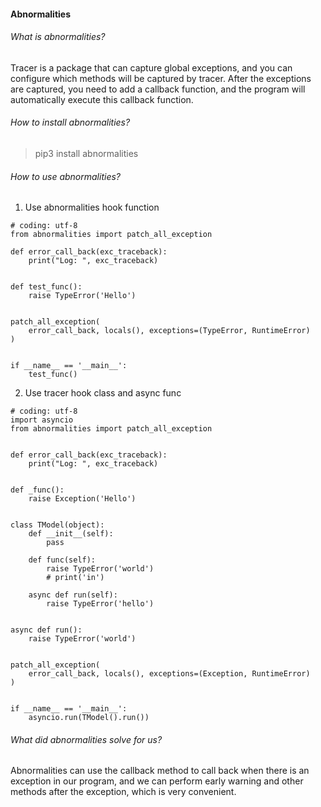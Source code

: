 <h4>Abnormalities</h4>

###### What is abnormalities? 
Tracer is a package that can capture global exceptions, and you can configure which methods will be captured by tracer. After the exceptions are captured, you need to add a callback function, and the program will automatically execute this callback function. 


###### How to install abnormalities?
> pip3 install abnormalities


###### How to use abnormalities? 
1. Use abnormalities hook function 
```python3
# coding: utf-8
from abnormalities import patch_all_exception

def error_call_back(exc_traceback):
    print("Log: ", exc_traceback)


def test_func():
    raise TypeError('Hello')


patch_all_exception(
    error_call_back, locals(), exceptions=(TypeError, RuntimeError)
)


if __name__ == '__main__':
    test_func()
```
2. Use tracer hook class and async func
```python3
# coding: utf-8
import asyncio
from abnormalities import patch_all_exception


def error_call_back(exc_traceback):
    print("Log: ", exc_traceback)


def _func():
    raise Exception('Hello')


class TModel(object):
    def __init__(self):
        pass

    def func(self):
        raise TypeError('world')
        # print('in')

    async def run(self):
        raise TypeError('hello')


async def run():
    raise TypeError('world')


patch_all_exception(
    error_call_back, locals(), exceptions=(Exception, RuntimeError)
)


if __name__ == '__main__':
    asyncio.run(TModel().run())
```

###### What did abnormalities solve for us? 
Abnormalities can use the callback method to call back when there is an exception in our program, and we can perform early warning and other methods after the exception, which is very convenient. 
